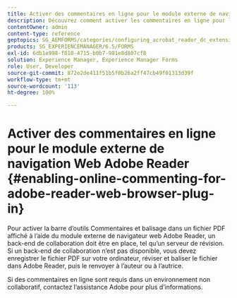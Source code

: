 ```yaml
---
title: Activer des commentaires en ligne pour le module externe de navigation Web Adobe Reader
description: Découvrez comment activer les commentaires en ligne pour le module externe de navigateur web Adobe Reader.
contentOwner: admin
content-type: reference
geptopics: SG_AEMFORMS/categories/configuring_acrobat_reader_dc_extensions
products: SG_EXPERIENCEMANAGER/6.5/FORMS
exl-id: 6db1e998-f810-4715-b0b7-981e8d807cf8
solution: Experience Manager, Experience Manager Forms
role: User, Developer
source-git-commit: 872e2de411f51b5f0b26a2ff47cb49f01313d39f
workflow-type: tm+mt
source-wordcount: '113'
ht-degree: 100%

---
```


# Activer des commentaires en ligne pour le module externe de navigation Web Adobe Reader {#enabling-online-commenting-for-adobe-reader-web-browser-plug-in}

Pour activer la barre d’outils Commentaires et balisage dans un fichier PDF affiché à l’aide du module externe de navigateur web Adobe Reader, un back-end de collaboration doit être en place, tel qu’un serveur de révision. Si un back-end de collaboration n’est pas disponible, vous devez enregistrer le fichier PDF sur votre ordinateur, réviser et baliser le fichier dans Adobe Reader, puis le renvoyer à l’auteur ou à l’autrice.

Si des commentaires en ligne sont requis dans un environnement non collaboratif, contactez l’assistance Adobe pour plus d’informations.
